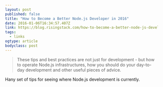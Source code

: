 ```yaml
---
layout: post 
published: false 
title: "How to Become a Better Node.js Developer in 2016" 
date: 2016-01-06T16:34:57.407Z 
link: https://blog.risingstack.com/how-to-become-a-better-node-js-developer-in-2016/ 
tags:
  - links
ogtype: article 
bodyclass: post 
---
```


> These tips and best practices are not just for development - but how to operate Node.js infrastructures, how you should do your day-to-day development and other useful pieces of advice.

Hany set of tips for seeing where Node.js development is currently.